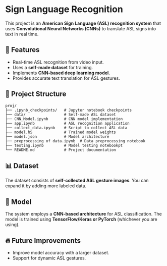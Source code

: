 # Sign Language Recognition

This project is an **American Sign Language (ASL) recognition system** that uses **Convolutional Neural Networks (CNNs)** to translate ASL signs into text in real time.

## 📌 Features
- Real-time ASL recognition from video input.
- Uses a **self-made dataset** for training.
- Implements **CNN-based deep learning model**.
- Provides accurate text translation for ASL gestures.

## 📂 Project Structure
```
proj/
├── .ipynb_checkpoints/   # Jupyter notebook checkpoints
├── data/                 # Self-made ASL dataset
├── CNN_Model.ipynb       # CNN model implementation
├── app.ipynb             # ASL recognition application
├── collect_data.ipynb    # Script to collect ASL data
├── model.h5              # Trained model weights
├── model.json            # Model architecture
├── preprocessing of data.ipynb  # Data preprocessing notebook
├── testing.ipynb         # Model testing notebookpt
└── README.md             # Project documentation
```

## 📊 Dataset
The dataset consists of **self-collected ASL gesture images**. You can expand it by adding more labeled data.

## 🧠 Model
The system employs a **CNN-based architecture** for ASL classification. The model is trained using **TensorFlow/Keras or PyTorch** (whichever you are using).

## 🔥 Future Improvements
- Improve model accuracy with a larger dataset.
- Support for dynamic ASL gestures.

